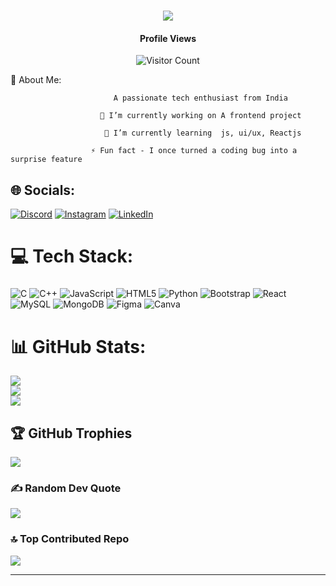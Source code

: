 
<h1 align="center">
    <img src="https://readme-typing-svg.herokuapp.com/?font=Righteous&size=35&center=true&vCenter=true&width=500&height=70&duration=4000&lines=Hi+There!+👋;+I'm+Soumili+Dey!;" />
</h1>
<p align="center">
<h4 align="center">Profile Views</h4>
<p align="center">
 <img src="https://profile-counter.glitch.me/{soumili-19}/count.svg" alt="Visitor Count" />
</p>
</p>

💫 About Me:

                           A passionate tech enthusiast from India
                     
                        🔭 I’m currently working on A frontend project
              
                         🌱 I’m currently learning  js, ui/ux, Reactjs
             
                      ⚡ Fun fact - I once turned a coding bug into a surprise feature


## 🌐 Socials:
[![Discord](https://img.shields.io/badge/Discord-%237289DA.svg?logo=discord&logoColor=white)](https://discord.gg/soumilidey) [![Instagram](https://img.shields.io/badge/Instagram-%23E4405F.svg?logo=Instagram&logoColor=white)](https://instagram.com/https://www.instagram.com/___soumili_/) [![LinkedIn](https://img.shields.io/badge/LinkedIn-%230077B5.svg?logo=linkedin&logoColor=white)](https://linkedin.com/in/https://www.linkedin.com/in/soumili-dey-0b0624254/) 

# 💻 Tech Stack:
### 
![C](https://img.shields.io/badge/c-%2300599C.svg?style=for-the-badge&logo=c&logoColor=white) ![C++](https://img.shields.io/badge/c++-%2300599C.svg?style=for-the-badge&logo=c%2B%2B&logoColor=white) ![JavaScript](https://img.shields.io/badge/javascript-%23323330.svg?style=for-the-badge&logo=javascript&logoColor=%23F7DF1E) ![HTML5](https://img.shields.io/badge/html5-%23E34F26.svg?style=for-the-badge&logo=html5&logoColor=white) ![Python](https://img.shields.io/badge/python-3670A0?style=for-the-badge&logo=python&logoColor=ffdd54) ![Bootstrap](https://img.shields.io/badge/bootstrap-%238511FA.svg?style=for-the-badge&logo=bootstrap&logoColor=white) ![React](https://img.shields.io/badge/react-%2320232a.svg?style=for-the-badge&logo=react&logoColor=%2361DAFB) ![MySQL](https://img.shields.io/badge/mysql-%2300000f.svg?style=for-the-badge&logo=mysql&logoColor=white) ![MongoDB](https://img.shields.io/badge/MongoDB-%234ea94b.svg?style=for-the-badge&logo=mongodb&logoColor=white) ![Figma](https://img.shields.io/badge/figma-%23F24E1E.svg?style=for-the-badge&logo=figma&logoColor=white) ![Canva](https://img.shields.io/badge/Canva-%2300C4CC.svg?style=for-the-badge&logo=Canva&logoColor=white)
# 📊 GitHub Stats:
![](https://github-readme-stats.vercel.app/api?username=soumili19&theme=dark&hide_border=false&include_all_commits=false&count_private=false)<br/>
![](https://github-readme-streak-stats.herokuapp.com/?user=soumili19&theme=dark&hide_border=false)<br/>
![](https://github-readme-stats.vercel.app/api/top-langs/?username=soumili19&theme=dark&hide_border=false&include_all_commits=false&count_private=false&layout=compact)

## 🏆 GitHub Trophies
![](https://github-profile-trophy.vercel.app/?username=soumili19&theme=radical&no-frame=false&no-bg=true&margin-w=4)

### ✍️ Random Dev Quote
![](https://quotes-github-readme.vercel.app/api?type=horizontal&theme=merko)

### 🔝 Top Contributed Repo
![](https://github-contributor-stats.vercel.app/api?username=soumili19&limit=5&theme=dark&combine_all_yearly_contributions=true)

---


